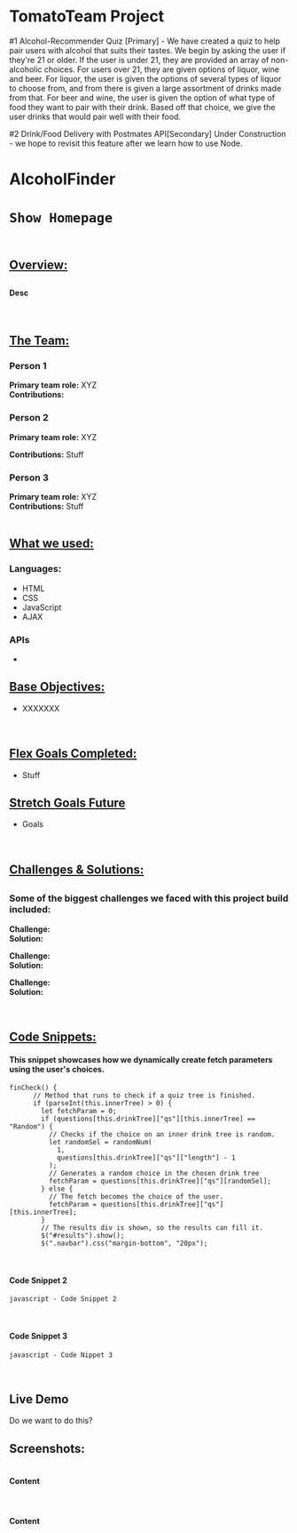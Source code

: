 # TomatoTeam Project

#1 Alcohol-Recommender Quiz [Primary] -
We have created a quiz to help pair users with alcohol that suits their tastes.
We begin by asking the user if they're 21 or older. If the user is under 21, they are provided an array of non-alcoholic choices.
For users over 21, they are given options of liquor, wine and beer.
For liquor, the user is given the options of several types of liquor to choose from, and from there is given a large assortment of drinks made from that.
For beer and wine, the user is given the option of what type of food they want to pair with their drink. Based off that choice, we give the user drinks that would pair well with their food.

#2 Drink/Food Delivery with Postmates API[Secondary]
Under Construction - we hope to revisit this feature after we learn how to use Node.

<h1>AlcoholFinder<h1>

```
Show Homepage
```

<img src="">

<h2><u>Overview:</u><h2>
<h4>Desc</h4>

</br>

<h2><u>The Team:</u></h2>

<h3>Person 1</h3>
<b>Primary team role:</b> XYZ
</br>
<b>Contributions:</b>

<h3>Person 2</h3>
<b>Primary team role:</b> XYZ
</br>

<b>Contributions:</b> Stuff

<h3>Person 3</h3>

<b>Primary team role:</b> XYZ
</br>
<b>Contributions:</b> Stuff
</br>
</br>

<h2><u>What we used:</u></h3>
<h3>Languages:</h3>
<ul>
    <li>HTML</li>
    <li>CSS</li>
    <li>JavaScript</li>
    <li>AJAX</li>
</ul>

<h3>APIs</h3>
<ul>
    <li></li>
</ul

</br>

<h2><u>Base Objectives:</u></h2>
<ul>
    <li>XXXXXXX</li>
   
</ul>

</br>

<h2><u>Flex Goals Completed:</u></h2>
<ul>
    <li>Stuff</li>
   
</ul>

<h2><u>Stretch Goals Future</u></h2>
<ul>
<li>Goals</li>
</ul>

</br>

<h2><u>Challenges & Solutions:</u><h2>
<h3>Some of the biggest challenges we faced with this project build included:</h2>

<b>Challenge:</b>
<br>
<b>Solution:</b>

<b>Challenge:</b>
<br>
<b>Solution:</b>

<b>Challenge:</b>
<br>
<b>Solution:</b>

</br>

<h2><u>Code Snippets:</u></h2>

<h4>This snippet showcases how we dynamically create fetch parameters using the user's choices.</h4>

```
finCheck() {
      // Method that runs to check if a quiz tree is finished.
      if (parseInt(this.innerTree) > 0) {
        let fetchParam = 0;
        if (questions[this.drinkTree]["qs"][this.innerTree] == "Random") {
          // Checks if the choice on an inner drink tree is random.
          let randomSel = randomNum(
            1,
            questions[this.drinkTree]["qs"]["length"] - 1
          );
          // Generates a random choice in the chosen drink tree
          fetchParam = questions[this.drinkTree]["qs"][randomSel];
        } else {
          // The fetch becomes the choice of the user.
          fetchParam = questions[this.drinkTree]["qs"][this.innerTree];
        }
        // The results div is shown, so the results can fill it.
        $("#results").show();
        $(".navbar").css("margin-bottom", "20px");

```

<br/>

<h4>Code Snippet 2</h4>

```
javascript - Code Snippet 2

```

<br />
<h4>Code Snippet 3</h4>

```
javascript - Code Nippet 3

```

</br>

<h2>Live Demo</h2>
Do we want to do this?
</br>

<h2>Screenshots:</h2>
<img src="" >
<h4>Content</h4>
<br />
<img src="" >
<h4>Content</h4>
<br />
